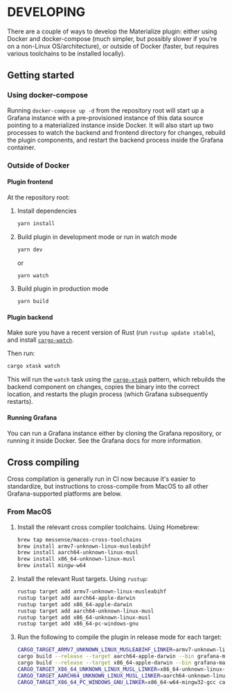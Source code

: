 # DEVELOPING

There are a couple of ways to develop the Materialize plugin: either using Docker and docker-compose (much simpler, but possibly slower if you're on a non-Linux OS/architecture), or outside of Docker (faster, but requires various toolchains to be installed locally).

## Getting started

### Using docker-compose

Running `docker-compose up -d` from the repository root will start up a Grafana instance with a
pre-provisioned instance of this data source pointing to a materialized instance inside Docker. It
will also start up two processes to watch the backend and frontend directory for changes,
rebuild the plugin components, and restart the backend process inside the Grafana container.

### Outside of Docker

#### Plugin frontend

At the repository root:

1. Install dependencies

   ```bash
   yarn install
   ```

2. Build plugin in development mode or run in watch mode

   ```bash
   yarn dev
   ```

   or

   ```bash
   yarn watch
   ```

3. Build plugin in production mode

   ```bash
   yarn build
   ```

#### Plugin backend

Make sure you have a recent version of Rust (run `rustup update stable`), and install [`cargo-watch`].

Then run:

```bash
cargo xtask watch
```

This will run the `watch` task using the [`cargo-xtask`] pattern, which rebuilds the backend component on changes, copies the binary into the correct location, and restarts the plugin process (which Grafana subsequently restarts).

#### Running Grafana

You can run a Grafana instance either by cloning the Grafana repository, or running it inside Docker. See the Grafana docs for more information.

## Cross compiling

Cross compilation is generally run in CI now because it's easier to standardize, but instructions to cross-compile from MacOS to all other Grafana-supported platforms are below.

### From MacOS

1. Install the relevant cross compiler toolchains. Using Homebrew:

   ```bash
   brew tap messense/macos-cross-toolchains
   brew install armv7-unknown-linux-musleabihf
   brew install aarch64-unknown-linux-musl
   brew install x86_64-unknown-linux-musl
   brew install mingw-w64
   ```

2. Install the relevant Rust targets. Using `rustup`:

   ```bash
   rustup target add armv7-unknown-linux-musleabihf
   rustup target add aarch64-apple-darwin
   rustup target add x86_64-apple-darwin
   rustup target add aarch64-unknown-linux-musl
   rustup target add x86_64-unknown-linux-musl
   rustup target add x86_64-pc-windows-gnu
   ```

3. Run the following to compile the plugin in release mode for each target:

   ```bash
   CARGO_TARGET_ARMV7_UNKNOWN_LINUX_MUSLEABIHF_LINKER=armv7-unknown-linux-musleabihf-ld cargo build --release --target armv7-unknown-linux-musleabihf --bin grafana-materialize-datasource
   cargo build --release --target aarch64-apple-darwin --bin grafana-materialize-datasource
   cargo build --release --target x86_64-apple-darwin --bin grafana-materialize-datasource
   CARGO_TARGET_X86_64_UNKNOWN_LINUX_MUSL_LINKER=x86_64-unknown-linux-musl-gcc cargo build --release --target x86_64-unknown-linux-musl --bin grafana-materialize-datasource
   CARGO_TARGET_AARCH64_UNKNOWN_LINUX_MUSL_LINKER=aarch64-unknown-linux-musl-gcc cargo build --release --target aarch64-unknown-linux-musl --bin grafana-materialize-datasource
   CARGO_TARGET_X86_64_PC_WINDOWS_GNU_LINKER=x86_64-w64-mingw32-gcc cargo build --release --target x86_64-pc-windows-gnu --bin grafana-materialize-datasource
   ```

[`cargo-xtask`]: https://github.com/matklad/cargo-xtask
[`cargo-watch`]: https://github.com/watchexec/cargo-watch/
